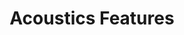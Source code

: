 ---
title: "Acoustics Features"

categories: ['']

tags: ['Acoustics', 'Features']

arwords: 'الخواص الصوتية الأكوستية'

arexps: []

enwords: ['Acoustics Features']

enexps: []

arlexicons: 'خ'

enlexicons: 'A'

authors: ['Ruqayya Roshdy']

translators: ['']

citations: 'العربية والذكاء الاصطناعي'

sources: 'مركز الملك عبدالله بن عبدالعزيز الدولي لخدمة اللغة العربية'

word: "true"

slug: ""
---